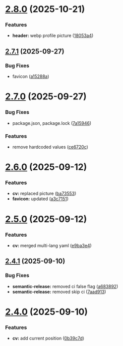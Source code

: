 # [2.8.0](https://github.com/95gabor/cv/compare/v2.7.1...v2.8.0) (2025-10-21)

### Features

- **header:** webp profile picture ([18053a4](https://github.com/95gabor/cv/commit/18053a448ed3949683b8e509d12689dbb6c86370))

## [2.7.1](https://github.com/95gabor/cv/compare/v2.7.0...v2.7.1) (2025-09-27)

### Bug Fixes

- favicon ([a15288a](https://github.com/95gabor/cv/commit/a15288a36a0ed59ff850151bd581928241fdbe36))

# [2.7.0](https://github.com/95gabor/cv/compare/v2.6.0...v2.7.0) (2025-09-27)

### Bug Fixes

- package.json, package.lock ([7a15946](https://github.com/95gabor/cv/commit/7a15946106422d1deafa3eab09b2a8d6d8ad3048))

### Features

- remove hardcoded values ([ce6720c](https://github.com/95gabor/cv/commit/ce6720c36d0c0333222fb0d67f39c131cdb0f97b))

# [2.6.0](https://github.com/95gabor/cv/compare/v2.5.0...v2.6.0) (2025-09-12)

### Features

- **cv:** replaced picture ([ba73553](https://github.com/95gabor/cv/commit/ba73553b2124b0fcf0cd9d37620ee48aa43846ae))
- **favicon:** updated ([a3c7151](https://github.com/95gabor/cv/commit/a3c71511a695e0191fc3b4d11c8d30ad6c87c149))

# [2.5.0](https://github.com/95gabor/cv/compare/v2.4.1...v2.5.0) (2025-09-12)

### Features

- **cv:** merged multi-lang yaml ([e9ba3e4](https://github.com/95gabor/cv/commit/e9ba3e441ebc4447046f73de860ac111abdaa1e1))

## [2.4.1](https://github.com/95gabor/cv/compare/v2.4.0...v2.4.1) (2025-09-10)

### Bug Fixes

- **semantic-release:** removed ci false flag ([a683892](https://github.com/95gabor/cv/commit/a6838928e9f29ae027f3ed2c9af4b7af04127bee))
- **semantic-release:** removed skip ci ([7aad913](https://github.com/95gabor/cv/commit/7aad913df59282a204ef7d0a573ae9a9ed803e82))

# [2.4.0](https://github.com/95gabor/cv/compare/v2.3.3...v2.4.0) (2025-09-10)

### Features

- **cv:** add current position ([0b39c7d](https://github.com/95gabor/cv/commit/0b39c7d97633edc5fdcfc2a87c786026b2cd0a33))
